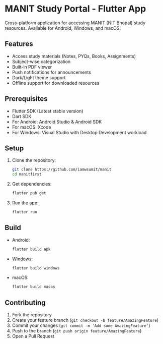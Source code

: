 # MANIT Study Portal - Flutter App

Cross-platform application for accessing MANIT (NIT Bhopal) study resources. Available for Android, Windows, and macOS.

## Features

- Access study materials (Notes, PYQs, Books, Assignments)
- Subject-wise categorization
- Built-in PDF viewer
- Push notifications for announcements
- Dark/Light theme support
- Offline support for downloaded resources

## Prerequisites

- Flutter SDK (Latest stable version)
- Dart SDK
- For Android: Android Studio & Android SDK
- For macOS: Xcode
- For Windows: Visual Studio with Desktop Development workload

## Setup

1. Clone the repository:
   ```bash
   git clone https://github.com/iamwsumit/manit
   cd manitfirst
   ```

2. Get dependencies:
   ```bash
   flutter pub get
   ```

3. Run the app:
   ```bash
   flutter run
   ```

## Build

- Android:
  ```bash
  flutter build apk
  ```

- Windows:
  ```bash
  flutter build windows
  ```

- macOS:
  ```bash
  flutter build macos
  ```

## Contributing

1. Fork the repository
2. Create your feature branch (`git checkout -b feature/AmazingFeature`)
3. Commit your changes (`git commit -m 'Add some AmazingFeature'`)
4. Push to the branch (`git push origin feature/AmazingFeature`)
5. Open a Pull Request